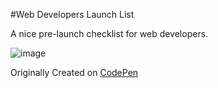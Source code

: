 #Web Developers Launch List

A nice pre-launch checklist for web developers.

![image](http://scotttolinski.com/screen.png)

Originally Created on [CodePen](http://codepen.io/stolinski/pen/foskn)